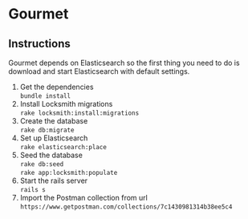 # Gourmet

## Instructions
Gourmet depends on Elasticsearch so the first thing you need to do is download and start
Elasticsearch with default settings.

1. Get the dependencies  
    `bundle install`
1. Install Locksmith migrations  
    `rake locksmith:install:migrations`
1. Create the database  
    `rake db:migrate`
1. Set up Elasticsearch  
    `rake elasticsearch:place`
1. Seed the database  
    `rake db:seed`  
    `rake app:locksmith:populate`
1. Start the rails server  
    `rails s`
1. Import the Postman collection from url  
    `https://www.getpostman.com/collections/7c1430981314b38ee5c4`
